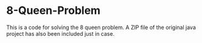# 8-Queen-Problem
This is a code for solving the 8 queen problem. A ZIP file of the original java project has also been included just in case.
